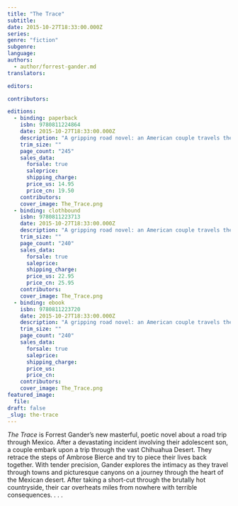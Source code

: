 ```yaml
---
title: "The Trace"
subtitle:
date: 2015-10-27T18:33:00.000Z
series:
genre: "fiction"
subgenre:
language:
authors:
  - author/forrest-gander.md
translators:

editors:

contributors:

editions:
  - binding: paperback
    isbn: 9780811224864
    date: 2015-10-27T18:33:00.000Z
    description: "A gripping road novel: an American couple travels the Chihuahua countryside encountering love, hate, and Mexican drug dealers "
    trim_size: ""
    page_count: "245"
    sales_data:
      forsale: true
      saleprice:
      shipping_charge:
      price_us: 14.95
      price_cn: 19.50
    contributors:
    cover_image: The_Trace.png
  - binding: clothbound
    isbn: 9780811223713
    date: 2015-10-27T18:33:00.000Z
    description: "A gripping road novel: an American couple travels the Chihuahua countryside encountering love, hate, and Mexican drug dealers "
    trim_size: ""
    page_count: "240"
    sales_data:
      forsale: true
      saleprice:
      shipping_charge:
      price_us: 22.95
      price_cn: 25.95
    contributors:
    cover_image: The_Trace.png
  - binding: ebook
    isbn: 9780811223720
    date: 2015-10-27T18:33:00.000Z
    description: "A gripping road novel: an American couple travels the Chihuahua countryside encountering love, hate, and Mexican drug dealers "
    trim_size: ""
    page_count: "240"
    sales_data:
      forsale: true
      saleprice:
      shipping_charge:
      price_us:
      price_cn:
    contributors:
    cover_image: The_Trace.png
featured_image:
  file:
draft: false
_slug: the-trace
---
```


_The Trace_ is Forrest Gander’s new masterful, poetic novel about a road trip through Mexico. After a devastating incident involving their adolescent son, a couple embark upon a trip through the vast Chihuahua Desert. They retrace the steps of Ambrose Bierce and try to piece their lives back together. With tender precision, Gander explores the intimacy as they travel through towns and picturesque canyons on a journey through the heart of the Mexican desert. After taking a short-cut through the brutally hot countryside, their car overheats miles from nowhere with terrible consequences. . . .

